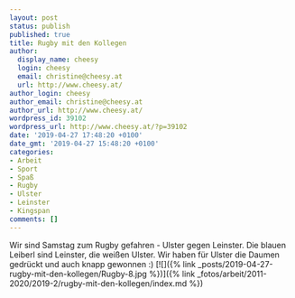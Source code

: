 ```yaml
---
layout: post
status: publish
published: true
title: Rugby mit den Kollegen
author:
  display_name: cheesy
  login: cheesy
  email: christine@cheesy.at
  url: http://www.cheesy.at/
author_login: cheesy
author_email: christine@cheesy.at
author_url: http://www.cheesy.at/
wordpress_id: 39102
wordpress_url: http://www.cheesy.at/?p=39102
date: '2019-04-27 17:48:20 +0100'
date_gmt: '2019-04-27 15:48:20 +0100'
categories:
- Arbeit
- Sport
- Spaß
- Rugby
- Ulster
- Leinster
- Kingspan
comments: []
---
```

Wir sind Samstag zum Rugby gefahren - Ulster gegen Leinster. Die blauen Leiberl sind Leinster, die weißen Ulster. Wir haben für Ulster die Daumen gedrückt und auch knapp gewonnen :)
[![]({% link _posts/2019-04-27-rugby-mit-den-kollegen/Rugby-8.jpg %})]({% link _fotos/arbeit/2011-2020/2019-2/rugby-mit-den-kollegen/index.md %})
